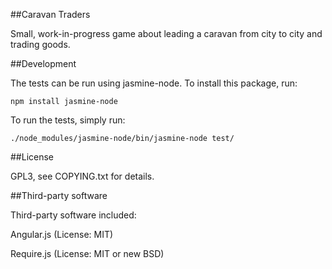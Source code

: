 ##Caravan Traders

Small, work-in-progress game about leading a caravan from city to city and trading goods.

##Development

The tests can be run using jasmine-node. To install this package, run:

    npm install jasmine-node

To run the tests, simply run:

    ./node_modules/jasmine-node/bin/jasmine-node test/

##License

GPL3, see COPYING.txt for details.


##Third-party software

Third-party software included:

Angular.js (License: MIT)

Require.js (License: MIT or new BSD)
